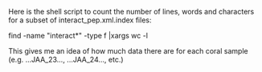 Here is the shell script to count the number of lines, words and characters for a subset of interact_pep.xml.index files:

find -name "interact*" -type f |xargs wc -l

This gives me an idea of how much data there are for each coral sample (e.g. ...JAA_23..., ...JAA_24..., etc.)